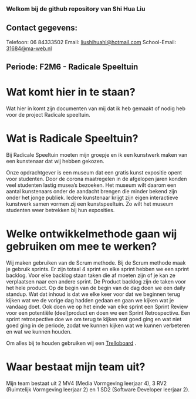 ### Welkom bij de github repository van Shi Hua Liu

## Contact gegevens:
Telefoon: 06 84333502 
Email: liushihuahl@hotmail.com
School-Email: 31684@ma-web.nl

## Periode: F2M6 - Radicale Speeltuin

# Wat komt hier in te staan?

Wat hier in komt zijn documenten van mij dat ik heb gemaakt of nodig heb voor de project Radicale speeltuin.

# Wat is Radicale Speeltuin?

Bij Radicale Speeltuin moeten mijn groepje en ik een kunstwerk maken van een kunstenaar dat wij hebben gekozen.

Onze opdrachtgever is een museum dat een gratis kunst expositie opent voor studenten. Door de corona maatregelen in de afgelopen jaren konden veel studenten lastig musea’s bezoeken. Het museum wilt daarom een aantal kunstenaars onder de aandacht brengen die minder bekend zijn onder het jonge publiek. Iedere kunstenaar krijgt zijn eigen interactieve kunstwerk samen vormen zij een kunstspeeltuin. Zo wilt het museum studenten weer betrekken bij hun exposities.

# Welke ontwikkelmethode gaan wij gebruiken om mee te werken? 

Wij maken gebruiken van de Scrum methode. Bij de Scrum methode maak je gebruik sprints. Er zijn totaal 4 sprint en elke sprint hebben we een sprint backlog. Voor elke backlog staan taken die af moeten zijn of je kan ze verplaatsen naar een andere sprint. De Product backlog zijn de taken voor het hele product. Op de begin van de begin van de dag doen we een daily standup. Wat dat inhoud is dat we elke keer voor dat we beginnen terug kijken wat we de vorige dag hadden gedaan en gaan we kijken wat je vandaag doet. Ook doen we op het einde van elke sprint een Sprint Review voor een potentiële (deel)product en doen we een Sprint Retrospective. Een sprint retrospective doe we om terug te kijken wat goed ging en wat niet goed ging in de periode, zodat we kunnen kijken wat we kunnen verbeteren en wat we kunnen houden.

Om alles bij te houden gebruiken wij een [Trelloboard](https://trello.com/b/MdpxDHgO/radicale-speeltuin) .

# Waar bestaat mijn team uit?

Mijn team bestaat uit 2 MV4 (Media Vormgeving leerjaar 4), 3 RV2 (Ruimtelijk Vormgeving leerjaar 2) en 1 SD2 (Software Developer leerjaar 2).